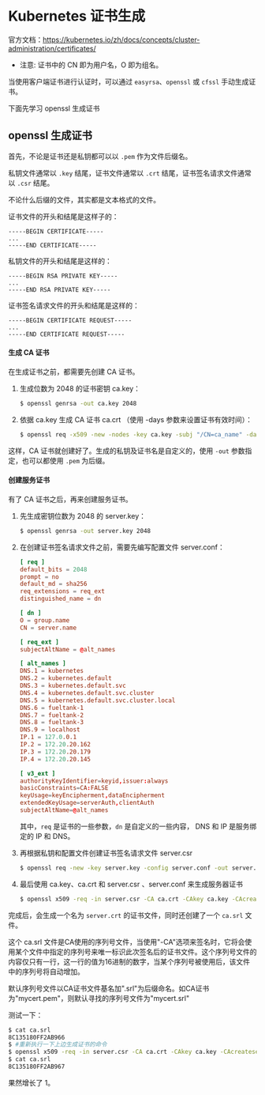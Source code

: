 # Kubernetes 证书生成

官方文档：https://kubernetes.io/zh/docs/concepts/cluster-administration/certificates/

- 注意: 证书中的 CN 即为用户名，O 即为组名。

当使用客户端证书进行认证时，可以通过 `easyrsa`、`openssl` 或 `cfssl` 手动生成证书。

下面先学习 openssl 生成证书



## openssl 生成证书

首先，不论是证书还是私钥都可以以 `.pem` 作为文件后缀名。

私钥文件通常以 `.key` 结尾，证书文件通常以 `.crt` 结尾，证书签名请求文件通常以 `.csr` 结尾。

不论什么后缀的文件，其实都是文本格式的文件。

证书文件的开头和结尾是这样子的：

```
-----BEGIN CERTIFICATE-----
...
-----END CERTIFICATE-----
```

私钥文件的开头和结尾是这样的：

```
-----BEGIN RSA PRIVATE KEY-----
...
-----END RSA PRIVATE KEY-----
```

证书签名请求文件的开头和结尾是这样的：

```
-----BEGIN CERTIFICATE REQUEST-----
...
-----END CERTIFICATE REQUEST-----
```



#### 生成 CA 证书

在生成证书之前，都需要先创建 CA 证书。

1. 生成位数为 2048 的证书密钥 ca.key：

   ```bash
   $ openssl genrsa -out ca.key 2048
   ```

2. 依据 ca.key 生成 CA 证书 ca.crt （使用 -days 参数来设置证书有效时间）：

   ```bash
   $ openssl req -x509 -new -nodes -key ca.key -subj "/CN=ca_name" -days 10000 -out ca.crt
   ```

这样，CA 证书就创建好了。生成的私钥及证书名是自定义的，使用 `-out` 参数指定，也可以都使用 `.pem` 为后缀。



#### 创建服务证书

有了 CA 证书之后，再来创建服务证书。

1. 先生成密钥位数为 2048 的 server.key：

   ```bash
   $ openssl genrsa -out server.key 2048
   ```

   

2. 在创建证书签名请求文件之前，需要先编写配置文件 server.conf：

   ```toml
   [ req ]
   default_bits = 2048
   prompt = no
   default_md = sha256
   req_extensions = req_ext
   distinguished_name = dn
   
   [ dn ]
   O = group.name
   CN = server.name
   
   [ req_ext ]
   subjectAltName = @alt_names
   
   [ alt_names ]
   DNS.1 = kubernetes
   DNS.2 = kubernetes.default
   DNS.3 = kubernetes.default.svc
   DNS.4 = kubernetes.default.svc.cluster
   DNS.5 = kubernetes.default.svc.cluster.local
   DNS.6 = fueltank-1
   DNS.7 = fueltank-2
   DNS.8 = fueltank-3
   DNS.9 = localhost
   IP.1 = 127.0.0.1
   IP.2 = 172.20.20.162
   IP.3 = 172.20.20.179
   IP.4 = 172.20.20.145
   
   [ v3_ext ]
   authorityKeyIdentifier=keyid,issuer:always
   basicConstraints=CA:FALSE
   keyUsage=keyEncipherment,dataEncipherment
   extendedKeyUsage=serverAuth,clientAuth
   subjectAltName=@alt_names
   ```

   其中，`req` 是证书的一些参数，`dn` 是自定义的一些内容， DNS 和 IP 是服务绑定的 IP 和 DNS。

   

3. 再根据私钥和配置文件创建证书签名请求文件 server.csr

   ```bash
   $ openssl req -new -key server.key -config server.conf -out server.csr
   ```

4. 最后使用 ca.key、ca.crt 和 server.csr 、server.conf 来生成服务器证书

   ```bash
   $ openssl x509 -req -in server.csr -CA ca.crt -CAkey ca.key -CAcreateserial -days 10000 -extensions v3_ext -extfile server.conf -out server.crt
   ```
   


完成后，会生成一个名为 `server.crt` 的证书文件，同时还创建了一个 `ca.srl` 文件。

这个 ca.srl 文件是CA使用的序列号文件，当使用"-CA"选项来签名时，它将会使用某个文件中指定的序列号来唯一标识此次签名后的证书文件。这个序列号文件的内容仅只有一行，这一行的值为16进制的数字，当某个序列号被使用后，该文件中的序列号将自动增加。

默认序列号文件以CA证书文件基名加".srl"为后缀命名。如CA证书为"mycert.pem"，则默认寻找的序列号文件为"mycert.srl"

测试一下：

```bash
$ cat ca.srl 
8C135180FF2AB966
$ #重新执行一下上边生成证书的命令
$ openssl x509 -req -in server.csr -CA ca.crt -CAkey ca.key -CAcreateserial -days 10000 -extensions v3_ext -extfile server.conf -out server.crt
$ cat ca.srl 
8C135180FF2AB967
```

果然增长了 1。